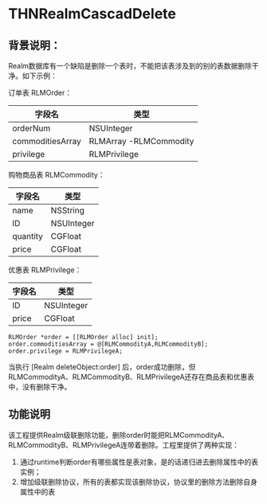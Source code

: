 # THNRealmCascadDelete

## 背景说明：

Realm数据库有一个缺陷是删除一个表时，不能把该表涉及到的别的表数据删除干净。如下示例：

订单表 RLMOrder：

| 字段名 | 类型 | 
| --- | --- | 
| orderNum | NSUInteger |
| commoditiesArray| RLMArray -RLMCommodity| 
| privilege|RLMPrivilege|


购物商品表 RLMCommodity：

| 字段名 | 类型 | 
| --- | --- | 
| name | NSString |
| ID| NSUInteger| 
| quantity|CGFloat|
| price|CGFloat|

优惠表 RLMPrivilege：

| 字段名 | 类型 | 
| --- | --- | 
| ID | NSUInteger |
| price| CGFloat|

```
RLMOrder *order = [[RLMOrder alloc] init];
order.commoditiesArray = @[RLMCommodityA,RLMCommodityB];
order.privilege = RLMPrivilegeA;
```

当执行 [Realm deleteObject:order] 后，order成功删除，但RLMCommodityA、RLMCommodityB、RLMPrivilegeA还存在商品表和优惠表中，没有删除干净。

## 功能说明
该工程提供Realm级联删除功能，删除order时能把RLMCommodityA、RLMCommodityB、RLMPrivilegeA连带着删除。工程里提供了两种实现：
1. 通过runtime判断order有哪些属性是表对象，是的话递归进去删除属性中的表实例；
2. 增加级联删除协议，所有的表都实现该删除协议，协议里的删除方法删除自身属性中的表






